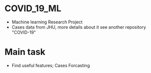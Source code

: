 # COVID_19_ML 
- Machine learning Research Project 
- Cases data from JHU, more details about it see another repository "COVID-19" 

# Main task 
- Find useful features; Cases Forcasting 
